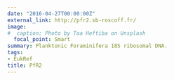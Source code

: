 ```yaml
---
date: "2016-04-27T00:00:00Z"
external_link: http://pfr2.sb-roscoff.fr/
image:
#  caption: Photo by Toa Heftiba on Unsplash
  focal_point: Smart
summary: Planktonic Foraminifera 18S ribosomal DNA.
tags:
- EukRef
title: PfR2
---
```


